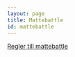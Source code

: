 ```yaml
---
layout: page
title: Mattebattle
id: mattebattle
---
```


[Regler till mattebattle](/resurser/mattebattle)
